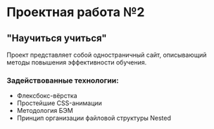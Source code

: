 # Проектная работа №2
## "Научиться учиться"

Проект представляет собой одностраничный сайт, описывающий методы повышения эффективности обучения.

### Задействованные технологии:
- Флексбокс-вёрстка
- Простейшие CSS-анимации
- Методология БЭМ
- Принцип организации файловой структуры Nested